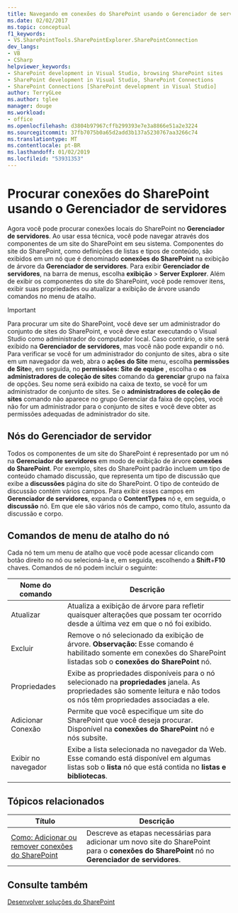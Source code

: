 ```yaml
---
title: Navegando em conexões do SharePoint usando o Gerenciador de servidores | Microsoft Docs
ms.date: 02/02/2017
ms.topic: conceptual
f1_keywords:
- VS.SharePointTools.SharePointExplorer.SharePointConnection
dev_langs:
- VB
- CSharp
helpviewer_keywords:
- SharePoint development in Visual Studio, browsing SharePoint sites
- SharePoint development in Visual Studio, SharePoint Connections
- SharePoint Connections [SharePoint development in Visual Studio]
author: TerryGLee
ms.author: tglee
manager: douge
ms.workload:
- office
ms.openlocfilehash: d3804b97967cffb299393e7e3a8866e51a2e3224
ms.sourcegitcommit: 37fb7075b0a65d2add3b137a5230767aa3266c74
ms.translationtype: MT
ms.contentlocale: pt-BR
ms.lasthandoff: 01/02/2019
ms.locfileid: "53931353"
---
```

# <a name="browse-sharepoint-connections-by-using-server-explorer"></a>Procurar conexões do SharePoint usando o Gerenciador de servidores
  Agora você pode procurar conexões locais do SharePoint no **Gerenciador de servidores**. Ao usar essa técnica, você pode navegar através dos componentes de um site do SharePoint em seu sistema. Componentes do site do SharePoint, como definições de listas e tipos de conteúdo, são exibidos em um nó que é denominado **conexões do SharePoint** na exibição de árvore da **Gerenciador de servidores**. Para exibir **Gerenciador de servidores**, na barra de menus, escolha **exibição** > **Server Explorer**. Além de exibir os componentes do site do SharePoint, você pode remover itens, exibir suas propriedades ou atualizar a exibição de árvore usando comandos no menu de atalho.  
  
> [!IMPORTANT]  
>  Para procurar um site do SharePoint, você deve ser um administrador do conjunto de sites do SharePoint, e você deve estar executando o Visual Studio como administrador do computador local. Caso contrário, o site será exibido na **Gerenciador de servidores**, mas você não pode expandir o nó. Para verificar se você for um administrador do conjunto de sites, abra o site em um navegador da web, abra o **ações do Site** menu, escolha **permissões de Site**e, em seguida, no **permissões: Site de equipe** , escolha o **os administradores de coleção de sites** comando da **gerenciar** grupo na faixa de opções. Seu nome será exibido na caixa de texto, se você for um administrador de conjunto de sites. Se o **administradores de coleção de sites** comando não aparece no grupo Gerenciar da faixa de opções, você não for um administrador para o conjunto de sites e você deve obter as permissões adequadas de administrador do site.  
  
## <a name="server-explorer-nodes"></a>Nós do Gerenciador de servidor
 Todos os componentes de um site do SharePoint é representado por um nó na **Gerenciador de servidores** em modo de exibição de árvore **conexões do SharePoint**. Por exemplo, sites do SharePoint padrão incluem um tipo de conteúdo chamado discussão, que representa um tipo de discussão que exibe a **discussões** página do site do SharePoint. O tipo de conteúdo de discussão contém vários campos. Para exibir esses campos em **Gerenciador de servidores**, expanda o **ContentTypes** nó e, em seguida, o **discussão** nó. Em que ele são vários nós de campo, como título, assunto da discussão e corpo.  
  
## <a name="node-shortcut-menu-commands"></a>Comandos de menu de atalho do nó
 Cada nó tem um menu de atalho que você pode acessar clicando com botão direito no nó ou selecioná-la e, em seguida, escolhendo a **Shift**+**F10** chaves. Comandos de nó podem incluir o seguinte:  
  
|Nome do comando|Descrição|  
|------------------|-----------------|  
|Atualizar|Atualiza a exibição de árvore para refletir quaisquer alterações que possam ter ocorrido desde a última vez em que o nó foi exibido.|  
|Excluir|Remove o nó selecionado da exibição de árvore. **Observação:**  Esse comando é habilitado somente em conexões do SharePoint listadas sob o **conexões do SharePoint** nó.|  
|Propriedades|Exibe as propriedades disponíveis para o nó selecionado na **propriedades** janela. As propriedades são somente leitura e não todos os nós têm propriedades associadas a ele.|  
|Adicionar Conexão|Permite que você especifique um site do SharePoint que você deseja procurar. Disponível na **conexões do SharePoint** nó e nós subsite.|  
|Exibir no navegador|Exibe a lista selecionada no navegador da Web. Esse comando está disponível em algumas listas sob o **lista** nó que está contida no **listas e bibliotecas**.|  
  
## <a name="related-topics"></a>Tópicos relacionados
  
|Título|Descrição|  
|-----------|-----------------|  
|[Como: Adicionar ou remover conexões do SharePoint](../sharepoint/how-to-add-or-remove-sharepoint-connections.md)|Descreve as etapas necessárias para adicionar um novo site do SharePoint para o **conexões do SharePoint** nó no **Gerenciador de servidores**.|  
  
## <a name="see-also"></a>Consulte também
 [Desenvolver soluções do SharePoint](../sharepoint/developing-sharepoint-solutions.md)  
